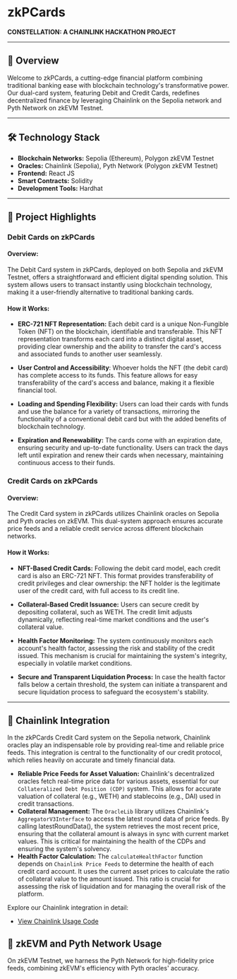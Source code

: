 # zkPCards

**CONSTELLATION: A CHAINLINK HACKATHON PROJECT**

---

## 🚀 Overview

Welcome to zkPCards, a cutting-edge financial platform combining traditional banking ease with blockchain technology's transformative power. Our dual-card system, featuring Debit and Credit Cards, redefines decentralized finance by leveraging Chainlink on the Sepolia network and Pyth Network on zkEVM Testnet.

---

## 🛠️ Technology Stack

- **Blockchain Networks:** Sepolia (Ethereum), Polygon zkEVM Testnet
- **Oracles:** Chainlink (Sepolia), Pyth Network (Polygon zkEVM Testnet)
- **Frontend:** React JS
- **Smart Contracts:** Solidity
- **Development Tools:** Hardhat

---

## 🌟 Project Highlights

### Debit Cards on zkPCards

#### Overview:

The Debit Card system in zkPCards, deployed on both Sepolia and zkEVM Testnet, offers a straightforward and efficient digital spending solution. This system allows users to transact instantly using blockchain technology, making it a user-friendly alternative to traditional banking cards.

#### How it Works:

- **ERC-721 NFT Representation:** Each debit card is a unique Non-Fungible Token (NFT) on the blockchain, identifiable and transferable. This NFT representation transforms each card into a distinct digital asset, providing clear ownership and the ability to transfer the card's access and associated funds to another user seamlessly.

- **User Control and Accessibility**: Whoever holds the NFT (the debit card) has complete access to its funds. This feature allows for easy transferability of the card's access and balance, making it a flexible financial tool.

- **Loading and Spending Flexibility:** Users can load their cards with funds and use the balance for a variety of transactions, mirroring the functionality of a conventional debit card but with the added benefits of blockchain technology.

- **Expiration and Renewability:** The cards come with an expiration date, ensuring security and up-to-date functionality. Users can track the days left until expiration and renew their cards when necessary, maintaining continuous access to their funds.

### Credit Cards on zkPCards

#### Overview:

The Credit Card system in zkPCards utilizes Chainlink oracles on Sepolia and Pyth oracles on zkEVM. This dual-system approach ensures accurate price feeds and a reliable credit service across different blockchain networks.

#### How it Works:

- **NFT-Based Credit Cards:** Following the debit card model, each credit card is also an ERC-721 NFT. This format provides transferability of credit privileges and clear ownership: the NFT holder is the legitimate user of the credit card, with full access to its credit line.

- **Collateral-Based Credit Issuance:** Users can secure credit by depositing collateral, such as WETH. The credit limit adjusts dynamically, reflecting real-time market conditions and the user's collateral value.

- **Health Factor Monitoring:** The system continuously monitors each account's health factor, assessing the risk and stability of the credit issued. This mechanism is crucial for maintaining the system's integrity, especially in volatile market conditions.

- **Secure and Transparent Liquidation Process:** In case the health factor falls below a certain threshold, the system can initiate a transparent and secure liquidation process to safeguard the ecosystem's stability.

---

## 🌉 Chainlink Integration

In the zkPCards Credit Card system on the Sepolia network, Chainlink oracles play an indispensable role by providing real-time and reliable price feeds. This integration is central to the functionality of our credit protocol, which relies heavily on accurate and timely financial data.

- **Reliable Price Feeds for Asset Valuation:** Chainlink's decentralized oracles fetch real-time price data for various assets, essential for our `Collateralized Debt Position (CDP)` system. This allows for accurate valuation of collateral (e.g., WETH) and stablecoins (e.g., DAI) used in credit transactions.
- **Collateral Management:** The `OracleLib` library utilizes Chainlink's `AggregatorV3Interface` to access the latest round data of price feeds. By calling latestRoundData(), the system retrieves the most recent price, ensuring that the collateral amount is always in sync with current market values. This is critical for maintaining the health of the CDPs and ensuring the system's solvency.
- **Health Factor Calculation:** The `calculateHealthFactor` function depends on `Chainlink Price Feeds` to determine the health of each credit card account. It uses the current asset prices to calculate the ratio of collateral value to the amount issued. This ratio is crucial for assessing the risk of liquidation and for managing the overall risk of the platform.

Explore our Chainlink integration in detail:

- [View Chainlink Usage Code](https://github.com/kamuikatsurgi/zkPCards/tree/main/contracts/contracts/Credit%20Card/Chainlink/Oracle)

## 🔗 zkEVM and Pyth Network Usage

On zkEVM Testnet, we harness the Pyth Network for high-fidelity price feeds, combining zkEVM's efficiency with Pyth oracles' accuracy.
